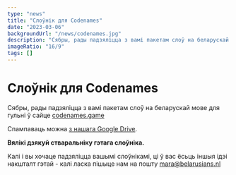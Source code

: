 ```yaml
---
type: "news"
title: "Слоўнік для Codenames"
date: "2023-03-06"
backgroundUrl: "/news/codenames.jpg"
description: "Сябры, рады падзяліцца з вамі пакетам слоў на беларускай мове для гульні codenames"
imageRatio: "16/9"
tags: []
---
```


# Слоўнік для Codenames

Сябры, рады падзяліцца з вамі пакетам слоў на беларускай мове для гульні ў сайце [codenames.game](https://codenames.game)

Спампаваць можна [з нашага Google Drive](https://drive.google.com/file/d/1Q8FDLU2xzFYesQI3zaF1-myxNofDD4XP/view?usp=sharing).

**Вялікі дзякуй стваральніку гэтага слоўніка.**

Калі і вы хочаце падзяліцца вашымі слоўнікамі, ці ў вас ёсьць іншыя ідэі накшталт гэтай - калі ласка пішыце нам на пошту [mara@belarusians.nl](mailto:mara@belarusians.nl)